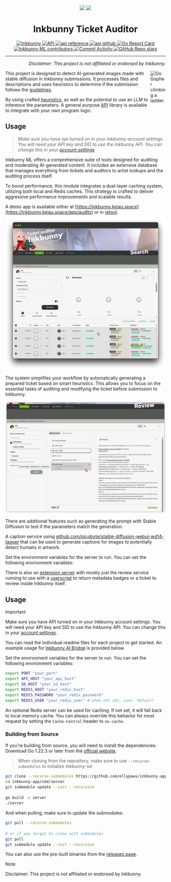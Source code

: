 <p align="center">
  <img src="https://inkbunny.net/images81/elephant/logo/bunny.png" width="100" />
  <img src="https://inkbunny.net/images81/elephant/logo/text.png" width="300" />
  <br>
  <h1 align="center">Inkbunny Ticket Auditor</h1>
</p>

<p align="center">
  <a href="https://inkbunny.net/">
    <img alt="Inkbunny" src="https://img.shields.io/badge/website-inkbunny.net-blue">
  </a>
  <a href="https://wiki.inkbunny.net/wiki/API">
    <img alt="API" src="https://img.shields.io/badge/api-inkbunny.net-blue">
  </a>
  <a href="https://pkg.go.dev/github.com/ellypaws/inkbunny/api">
    <img alt="api reference" src="https://img.shields.io/badge/api-inkbunny/api-007d9c?logo=go&logoColor=white">
  </a>
  <a href="https://github.com/ellypaws/inkbunny">
    <img alt="api github" src="https://img.shields.io/badge/github-inkbunny/api-007d9c?logo=github&logoColor=white">
  </a>
  <a href="https://goreportcard.com/report/github.com/ellypaws/inkbunny-app">
    <img src="https://goreportcard.com/badge/github.com/ellypaws/inkbunny-app" alt="Go Report Card" />
  </a>
  <br>
  <a href="https://github.com/ellypaws/inkbunny-app/graphs/contributors">
    <img alt="Inkbunny ML contributors" src="https://img.shields.io/github/contributors/ellypaws/inkbunny-app">
  </a>
  <a href="https://github.com/ellypaws/inkbunny-app/commits/main">
    <img alt="Commit Activity" src="https://img.shields.io/github/commit-activity/m/ellypaws/inkbunny-app">
  </a>
  <a href="https://github.com/ellypaws/inkbunny-app">
    <img alt="GitHub Repo stars" src="https://img.shields.io/github/stars/ellypaws/inkbunny-app?style=social">
  </a>
</p>

--------------

<p align="right"><i>Disclaimer: This project is not affiliated or endorsed by Inkbunny.</i></p>

<img src="https://go.dev/images/gophers/ladder.svg" width="48" alt="Go Gopher climbing a ladder." align="right">

This project is designed to detect AI-generated images made with stable diffusion in Inkbunny submissions. It processes
files and descriptions and uses heuristics to determine if the submission follows
the [guidelines](https://wiki.inkbunny.net/wiki/ACP#AI).

By using crafted [heuristics](https://github.com/ellypaws/inkbunny-sd),
as well as the potential to use an LLM to inference the parameters.
A general purpose [API](../../pkg/api) library is available to integrate with your own program logic.

## Usage

> *Make sure you have api turned on in your Inkbunny account settings. You will need your API key and SID to
use the Inkbunny API. You can change this in
your [account settings](https://inkbunny.net/account.php#:~:text=API%20(External%20Scripting))*

Inkbunny ML offers a comprehensive suite of tools designed for auditing and moderating AI-generated content. It includes
an extensive database that manages everything from tickets and auditors to artist lookups and the auditing process
itself.

To boost performance, this module integrates a dual-layer caching system, utilizing both local and Redis caches. This
strategy is crafted to deliver aggressive performance improvements and scalable results.

A demo app is available either at [https://inkbunny.keiau.space](https://inkbunny.keiau.space/app/audits) or
in [retool](https://inkbunny.retool.com).
![Inkbunny Ticket Auditor](doc/screenshot.png)

The system simplifies your workflow by automatically generating a prepared ticket based on smart heuristics. This allows
you to focus on the essential tasks of auditing and modifying the ticket before submission to Inkbunny.

![Ticket](doc/ticket.png)

There are additional features such as generating the prompt with Stable Diffusion to test if the parameters match the
generation.

A caption service
using [github.com/picobyte/stable-diffusion-webui-wd14-tagger](https://github.com/picobyte/stable-diffusion-webui-wd14-tagger)
that can be used to generate captions for images to potentially detect humans in artwork.

Set the environment variables for the server to run. You can set the following environment variables:

There is also an [extension server](../extension) with mostly just the review service running to use with
a [userscript](https://github.com/ellypaws/inkbunny-extension/tree/main/scripts) to return metadata badges or a ticket
to review inside Inkbunny itself.

## Usage

> [!IMPORTANT]  
> Make sure you have API turned on in your Inkbunny account settings. You will need your API key and SID to use the
> Inkbunny API. You can change this in
> your [account settings](https://inkbunny.net/account.php#:~:text=API%20(External%20Scripting)).

You can read the individual readme files for each project to get started.
An example usage for [Inkbunny AI Bridge](cmd/extension) is provided below.

Set the environment variables for the server to run. You can set the following environment variables:

```bash
export PORT "your_port"
export API_HOST "your_api_host"
export SD_HOST "your_sd_host"
export REDIS_HOST "your_redis_host"
export REDIS_PASSWORD "your_redis_password"
export REDIS_USER "your_redis_user" # when not set, uses 'default'
```

An optional Redis server can be used for caching.
If not set, it will fall back to local memory cache.
You can always override this behavior for most request by setting the `Cache-Control` header to `no-cache`.

### Building from Source

If you're building from source, you will need to install the dependencies:
Download Go 1.22.3 or later from the [official website](https://golang.org/dl/).

> When cloning from the repository, make sure to use `--recurse-submodules` to initialize inkbunny-sd.

```bash
git clone --recurse-submodules https://github.com/ellypaws/inkbunny-app.git
cd inkbunny-app/cmd/server
git submodule update --init --recursive

go build -o server
./server
```

And when pulling, make sure to update the submodules:

```bash
git pull --recurse-submodules

# or if you forgot to clone with submodules
git pull
git submodule update --init --recursive
```

You can also use the pre-built binaries from the [releases page](https://github.com/ellypaws/inkbunny-app/releases).

> [!NOTE]  
> Disclaimer: This project is not affiliated or endorsed by Inkbunny.